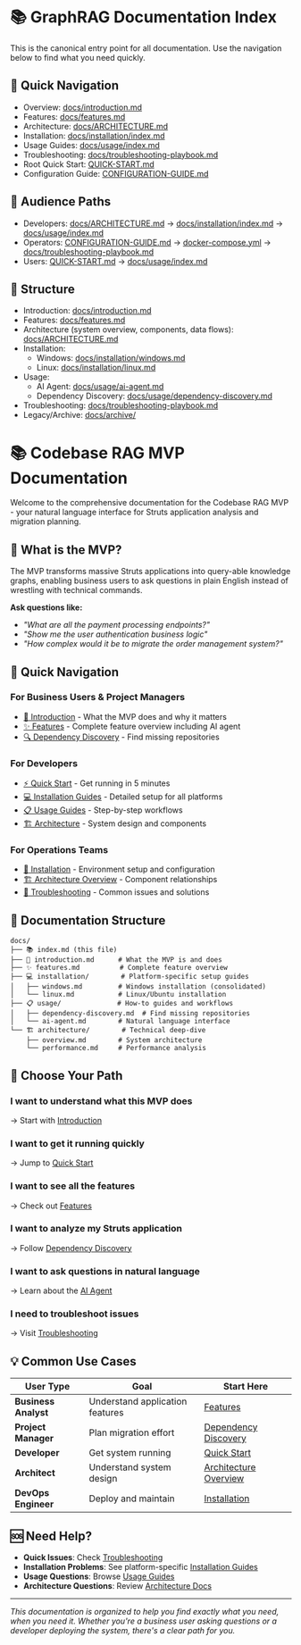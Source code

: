 # 📚 GraphRAG Documentation Index

This is the canonical entry point for all documentation. Use the navigation below to find what you need quickly.

## 🧭 Quick Navigation

- Overview: [docs/introduction.md](introduction.md)
- Features: [docs/features.md](features.md)
- Architecture: [docs/ARCHITECTURE.md](ARCHITECTURE.md)
- Installation: [docs/installation/index.md](installation/index.md)
- Usage Guides: [docs/usage/index.md](usage/index.md)
- Troubleshooting: [docs/troubleshooting-playbook.md](troubleshooting-playbook.md)
- Root Quick Start: [QUICK-START.md](../QUICK-START.md)
- Configuration Guide: [CONFIGURATION-GUIDE.md](../CONFIGURATION-GUIDE.md)

## 👤 Audience Paths

- Developers: [docs/ARCHITECTURE.md](ARCHITECTURE.md) → [docs/installation/index.md](installation/index.md) → [docs/usage/index.md](usage/index.md)
- Operators: [CONFIGURATION-GUIDE.md](../CONFIGURATION-GUIDE.md) → [docker-compose.yml](../docker-compose.yml) → [docs/troubleshooting-playbook.md](troubleshooting-playbook.md)
- Users: [QUICK-START.md](../QUICK-START.md) → [docs/usage/index.md](usage/index.md)

## 📂 Structure

- Introduction: [docs/introduction.md](introduction.md)
- Features: [docs/features.md](features.md)
- Architecture (system overview, components, data flows): [docs/ARCHITECTURE.md](ARCHITECTURE.md)
- Installation:
  - Windows: [docs/installation/windows.md](installation/windows.md)
  - Linux: [docs/installation/linux.md](installation/linux.md)
- Usage:
  - AI Agent: [docs/usage/ai-agent.md](usage/ai-agent.md)
  - Dependency Discovery: [docs/usage/dependency-discovery.md](usage/dependency-discovery.md)
- Troubleshooting: [docs/troubleshooting-playbook.md](troubleshooting-playbook.md)
- Legacy/Archive: [docs/archive/](archive/)
# 📚 Codebase RAG MVP Documentation

Welcome to the comprehensive documentation for the Codebase RAG MVP - your natural language interface for Struts application analysis and migration planning.

## 🎯 **What is the MVP?**

The MVP transforms massive Struts applications into query-able knowledge graphs, enabling business users to ask questions in plain English instead of wrestling with technical commands.

**Ask questions like:**
- *"What are all the payment processing endpoints?"*
- *"Show me the user authentication business logic"*
- *"How complex would it be to migrate the order management system?"*

## 🚀 **Quick Navigation**

### **For Business Users & Project Managers**
- [📖 Introduction](introduction.md) - What the MVP does and why it matters
- [✨ Features](features.md) - Complete feature overview including AI agent
- [🔍 Dependency Discovery](usage/dependency-discovery.md) - Find missing repositories

### **For Developers**
- [⚡ Quick Start](../QUICKSTART.md) - Get running in 5 minutes
- [💻 Installation Guides](installation/) - Detailed setup for all platforms
- [📋 Usage Guides](usage/) - Step-by-step workflows
- [🏗️ Architecture](architecture/) - System design and components

### **For Operations Teams**
- [🔧 Installation](installation/) - Environment setup and configuration
- [🏗️ Architecture Overview](architecture/overview.md) - Component relationships
- [🚨 Troubleshooting](../TROUBLESHOOTING.md) - Common issues and solutions

## 📖 **Documentation Structure**

```
docs/
├── 📚 index.md (this file)
├── 📖 introduction.md      # What the MVP is and does
├── ✨ features.md          # Complete feature overview
├── 💻 installation/        # Platform-specific setup guides
│   ├── windows.md         # Windows installation (consolidated)
│   └── linux.md           # Linux/Ubuntu installation
├── 📋 usage/              # How-to guides and workflows
│   ├── dependency-discovery.md  # Find missing repositories
│   └── ai-agent.md        # Natural language interface
└── 🏗️ architecture/        # Technical deep-dive
    ├── overview.md        # System architecture
    └── performance.md     # Performance analysis
```

## 🎯 **Choose Your Path**

### **I want to understand what this MVP does**
→ Start with [Introduction](introduction.md)

### **I want to get it running quickly**  
→ Jump to [Quick Start](../QUICKSTART.md)

### **I want to see all the features**
→ Check out [Features](features.md)

### **I want to analyze my Struts application**
→ Follow [Dependency Discovery](usage/dependency-discovery.md)

### **I want to ask questions in natural language**
→ Learn about the [AI Agent](usage/ai-agent.md)

### **I need to troubleshoot issues**
→ Visit [Troubleshooting](../TROUBLESHOOTING.md)

## 💡 **Common Use Cases**

| User Type | Goal | Start Here |
|-----------|------|------------|
| **Business Analyst** | Understand application features | [Features](features.md) |
| **Project Manager** | Plan migration effort | [Dependency Discovery](usage/dependency-discovery.md) |
| **Developer** | Get system running | [Quick Start](../QUICKSTART.md) |
| **Architect** | Understand system design | [Architecture Overview](architecture/overview.md) |
| **DevOps Engineer** | Deploy and maintain | [Installation](installation/) |

## 🆘 **Need Help?**

- **Quick Issues**: Check [Troubleshooting](../TROUBLESHOOTING.md)
- **Installation Problems**: See platform-specific [Installation Guides](installation/)
- **Usage Questions**: Browse [Usage Guides](usage/)
- **Architecture Questions**: Review [Architecture Docs](architecture/)

---

*This documentation is organized to help you find exactly what you need, when you need it. Whether you're a business user asking questions or a developer deploying the system, there's a clear path for you.*